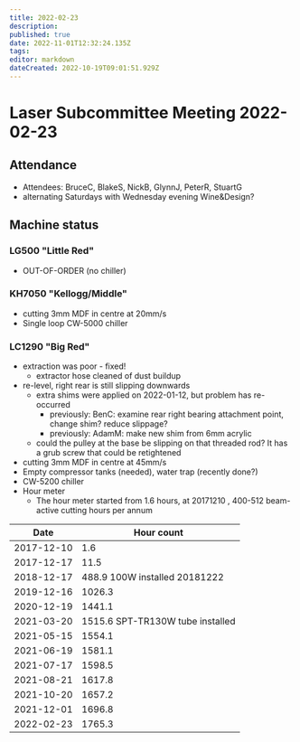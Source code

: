```yaml
---
title: 2022-02-23
description: 
published: true
date: 2022-11-01T12:32:24.135Z
tags: 
editor: markdown
dateCreated: 2022-10-19T09:01:51.929Z
---
```


# Laser Subcommittee Meeting 2022-02-23

## Attendance

* Attendees: BruceC, BlakeS, NickB, GlynnJ, PeterR, StuartG
* alternating Saturdays with Wednesday evening Wine&Design?

## Machine status

### LG500 "Little Red"

* OUT-OF-ORDER (no chiller)

### KH7050 "Kellogg/Middle"

* cutting 3mm MDF in centre at 20mm/s
* Single loop CW-5000 chiller

### LC1290 "Big Red"

* extraction was poor - fixed!
  * extractor hose cleaned of dust buildup
* re-level, right rear is still slipping downwards
  * extra shims were applied on 2022-01-12, but problem has re-occurred
    * previously: BenC: examine rear right bearing attachment point, change shim? reduce slippage?
    * previously: AdamM: make new shim from 6mm acrylic
  * could the pulley at the base be slipping on that threaded rod? It has a grub screw that could be retightened
* cutting 3mm MDF in centre at 45mm/s
* Empty compressor tanks (needed), water trap (recently done?)
* CW-5200 chiller
* Hour meter
  * The hour meter started from 1.6 hours, at 20171210 , 400-512 beam-active cutting hours per annum

| Date       | Hour count                       |
|------------|----------------------------------|
| 2017-12-10 | 1.6                              |
| 2017-12-17 | 11.5                             |
| 2018-12-17 | 488.9 100W installed 20181222    |
| 2019-12-16 | 1026.3                           |
| 2020-12-19 | 1441.1                           |
| 2021-03-20 | 1515.6 SPT-TR130W tube installed |
| 2021-05-15 | 1554.1                           |
| 2021-06-19 | 1581.1                           |
| 2021-07-17 | 1598.5                           |
| 2021-08-21 | 1617.8                           |
| 2021-10-20 | 1657.2                           |
| 2021-12-01 | 1696.8                           |
| 2022-02-23 | 1765.3                           |
